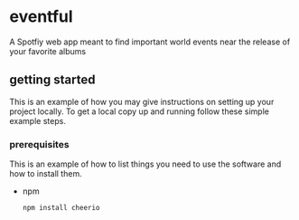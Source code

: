 # eventful
A Spotfiy web app meant to find important world events near the release of your favorite albums


<!-- GETTING STARTED -->
## getting started

This is an example of how you may give instructions on setting up your project locally.
To get a local copy up and running follow these simple example steps.

### prerequisites

This is an example of how to list things you need to use the software and how to install them.
* npm
  ```sh
  npm install cheerio
  ```
